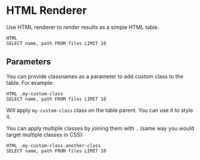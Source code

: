 # HTML Renderer
Use HTML renderer to render results as a simple HTML table.

```sqlseal
HTML
SELECT name, path FROM files LIMIT 10
```

## Parameters
You can provide classnames as a parameter to add custom class to the table. For example:

```sqlseal
HTML .my-custom-class
SELECT name, path FROM files LIMIT 10
```

Will apply `my-custom-class` class on the table parent. You can use it to style it.

You can apply multiple classes by joining them with `.` (same way you would target multiple classes in CSS):

```sqlseal
HTML .my-custom-class.another-class
SELECT name, path FROM files LIMIT 10
```